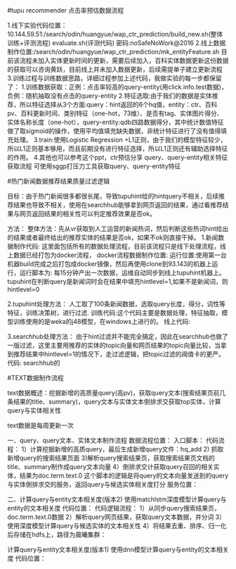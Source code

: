 #tupu recommender 点击率预估数据流程

1.线下实验代码位置：10.144.59.51:/search/odin/huangyue/wap_ctr_prediction/build_new.sh(整体训练+评测流程)   evaluate.sh(评测代码) 密码:noSafeNoWork@2016
2.线上数据制作位置:/search/odin/huangyue/wap_ctr_prediction/mk_entityFeature.sh 目前该流程未加入实体更新时间的更新，需要后续加入，百科实体数据更新这份数据的获取可以咨询黄跃，目前线上并未加入数据更新，后续需提单子建立更新流程
3.训练过程与训练数据思路，详细过程参加上述代码，我做实验的每一步都保留了：
    1.训练数据获取：正例：点击率较高的query-entity(用click.info.test数据)，负例：随机抽取没有点击的query-entity
    2.特征选取:由于我们的数据是实体推荐，所以特征选择从3个方面:query：hint返回的6个hq值，entity：ctr、百科pv、百科更新时间、类别特征（one-hot，73维）、是否有tag、实体图片得分、实体名称长度（one-hot），query-entity:qdb四路数据得分，其中统计数值特征做了取sigmoid的操作，使用平均值填充缺失数据，非统计特征进行了没有值得填充处理。
    3.train:使用Logistic Regression +L1正则，由于我们的模型特征较少，所以L1正则基本够用，而且前期没有进行特征选择，所以L1正则还有辅助选择特征的作用。
4.其他也可以参考这个ppt，ctr预估分享
query、query-entity相关特征获取流程
可使用sggp打压力工具获取query、query-entity特征

#热门新闻数据推荐结果质量过滤逻辑

目标：由于热门新闻很多都很长尾，导致tupuhint给的hintquery不相关，后续推荐结果也导致不相关，使用在searchhub能够拿到网页返回的结果，通过看推荐结果与网页返回结果的相关性可以判定推荐效果是否ok。

方法：
整体方法：先从vr获取到人工运营的新闻热词，然后判断这些热词hint给出的结果或者最终给出的推荐实体的结果是否ok，如果不ok则直接干掉。
1.新闻数据制作代码:
   这里面包括所有的数据处理流程，目前该流程只是线下处理流程，线上数据已经打包为docker流程，
   docker流程数据制作位置:
   运行位置:使用第一台机器build完成之后打包成docker镜像，然后再使用clone到93.143的机器上运行，运行脚本为:
   每15分钟产出一次数据，运维自动同步到线上tupuhint机器上。tupuhint在判断query是新闻词时会在结果中填充hintlevel=1,如果不是新闻词，则hintlevel=0

2.tupuhint处理方法：
    人工取了100条新闻数据，选取query长度，得分，词性等特征，训练决策树，进行过滤.
    训练代码:这个代码主要是数据处理，特征抽取，模型训练使用的是weka的j48模型，在windows上进行的。
    线上代码:

3.searchhub处理方法：
由于hint过滤并不能完全搞定，因此在searchhub也做了一版过滤，这里主要用推荐的实体的topic向量和网页结果的topic向量比较，当拿到推荐结果中hintlevel=1的情况下，走过滤逻辑，把topic过滤的阈值卡的更严。
代码: searchhub的

#TEXT数据制作流程

text数据概述：挖掘新增的高质量query(高pv)，获取query文本(搜索结果页前几条结果的title、summary)，query文本与实体文本倒排求交获取top实体，计算query与实体相关性

text数据是每周更新一次

一、query、query文本、实体文本制作流程
数据流程位置：
入口脚本：
代码流程：
1）计算挖掘新增的高质query，最后生成新增query文件：hq_add
2) 抓取新增query的搜索结果页面
3)解析query搜索结果页，获取搜索结果页文档的title、summary制作成query文本向量
4）倒排求交计获取query召回的相关实体，结果为doc.term.text.0
这个脚本的逻辑是将query的文本向量发送到的query与实体倒排求交的服务，返回query与候选实体相关度打分
服务位置：

二、计算query与entity文本相关度(版本2)
使用matchlstm深度模型计算query与entity的文本相关度
代码位置：
代码逻辑流程：
1）从同步query搜索结果页，doc.term.text.0数据
2）解析query网页结果，获取query文本数据，并分词
3）使用深度模型计算query与候选实体的文本相关性
4）将结果去重、排序、归一化后存储在hdfs上，路径为晨曦集群：

计算query与entity文本相关度(版本1)
使用dnn模型计算query与entity的文本相关度
代码位置：

